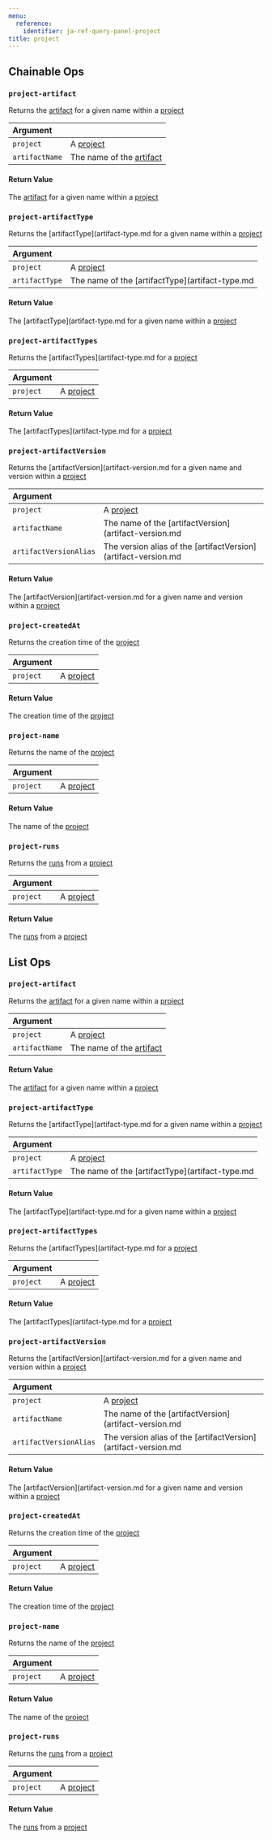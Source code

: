 ```yaml
---
menu:
  reference:
    identifier: ja-ref-query-panel-project
title: project
---
```


## Chainable Ops
<h3 id="project-artifact"><code>project-artifact</code></h3>

Returns the [artifact](artifact.md) for a given name within a [project](project.md)

| Argument |  |
| :--- | :--- |
| `project` | A [project](project.md) |
| `artifactName` | The name of the [artifact](artifact.md) |

#### Return Value
The [artifact](artifact.md) for a given name within a [project](project.md)

<h3 id="project-artifactType"><code>project-artifactType</code></h3>

Returns the [artifactType](artifact-type.md for a given name within a [project](project.md)

| Argument |  |
| :--- | :--- |
| `project` | A [project](project.md) |
| `artifactType` | The name of the [artifactType](artifact-type.md |

#### Return Value
The [artifactType](artifact-type.md for a given name within a [project](project.md)

<h3 id="project-artifactTypes"><code>project-artifactTypes</code></h3>

Returns the [artifactTypes](artifact-type.md for a [project](project.md)

| Argument |  |
| :--- | :--- |
| `project` | A [project](project.md) |

#### Return Value
The [artifactTypes](artifact-type.md for a [project](project.md)

<h3 id="project-artifactVersion"><code>project-artifactVersion</code></h3>

Returns the [artifactVersion](artifact-version.md for a given name and version within a [project](project.md)

| Argument |  |
| :--- | :--- |
| `project` | A [project](project.md) |
| `artifactName` | The name of the [artifactVersion](artifact-version.md |
| `artifactVersionAlias` | The version alias of the [artifactVersion](artifact-version.md |

#### Return Value
The [artifactVersion](artifact-version.md for a given name and version within a [project](project.md)

<h3 id="project-createdAt"><code>project-createdAt</code></h3>

Returns the creation time of the [project](project.md)

| Argument |  |
| :--- | :--- |
| `project` | A [project](project.md) |

#### Return Value
The creation time of the [project](project.md)

<h3 id="project-name"><code>project-name</code></h3>

Returns the name of the [project](project.md)

| Argument |  |
| :--- | :--- |
| `project` | A [project](project.md) |

#### Return Value
The name of the [project](project.md)

<h3 id="project-runs"><code>project-runs</code></h3>

Returns the [runs](run.md) from a [project](project.md)

| Argument |  |
| :--- | :--- |
| `project` | A [project](project.md) |

#### Return Value
The [runs](run.md) from a [project](project.md)


## List Ops
<h3 id="project-artifact"><code>project-artifact</code></h3>

Returns the [artifact](artifact.md) for a given name within a [project](project.md)

| Argument |  |
| :--- | :--- |
| `project` | A [project](project.md) |
| `artifactName` | The name of the [artifact](artifact.md) |

#### Return Value
The [artifact](artifact.md) for a given name within a [project](project.md)

<h3 id="project-artifactType"><code>project-artifactType</code></h3>

Returns the [artifactType](artifact-type.md for a given name within a [project](project.md)

| Argument |  |
| :--- | :--- |
| `project` | A [project](project.md) |
| `artifactType` | The name of the [artifactType](artifact-type.md |

#### Return Value
The [artifactType](artifact-type.md for a given name within a [project](project.md)

<h3 id="project-artifactTypes"><code>project-artifactTypes</code></h3>

Returns the [artifactTypes](artifact-type.md for a [project](project.md)

| Argument |  |
| :--- | :--- |
| `project` | A [project](project.md) |

#### Return Value
The [artifactTypes](artifact-type.md for a [project](project.md)

<h3 id="project-artifactVersion"><code>project-artifactVersion</code></h3>

Returns the [artifactVersion](artifact-version.md for a given name and version within a [project](project.md)

| Argument |  |
| :--- | :--- |
| `project` | A [project](project.md) |
| `artifactName` | The name of the [artifactVersion](artifact-version.md |
| `artifactVersionAlias` | The version alias of the [artifactVersion](artifact-version.md |

#### Return Value
The [artifactVersion](artifact-version.md for a given name and version within a [project](project.md)

<h3 id="project-createdAt"><code>project-createdAt</code></h3>

Returns the creation time of the [project](project.md)

| Argument |  |
| :--- | :--- |
| `project` | A [project](project.md) |

#### Return Value
The creation time of the [project](project.md)

<h3 id="project-name"><code>project-name</code></h3>

Returns the name of the [project](project.md)

| Argument |  |
| :--- | :--- |
| `project` | A [project](project.md) |

#### Return Value
The name of the [project](project.md)

<h3 id="project-runs"><code>project-runs</code></h3>

Returns the [runs](run.md) from a [project](project.md)

| Argument |  |
| :--- | :--- |
| `project` | A [project](project.md) |

#### Return Value
The [runs](run.md) from a [project](project.md)